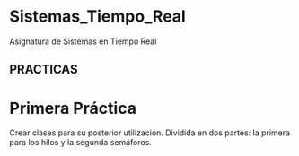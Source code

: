 # Sistemas_Tiempo_Real
Asignatura de Sistemas en Tiempo Real


## PRACTICAS
# Primera Práctica

Crear clases para su posterior utilización. Dividida en dos partes: la primera para los hilos y la segunda semáforos.
